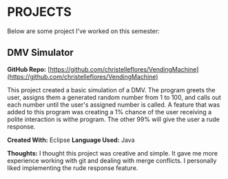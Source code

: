 # PROJECTS

Below are some project I've worked on this semester:

## DMV Simulator

**GitHub Repo:**
[https://github.com/christelleflores/VendingMachine](https://github.com/christelleflores/VendingMachine)

This project created a basic simulation of a DMV. The program greets the user, assigns them a generated random number from 1 to 100, and calls out each number until the user's assigned number is called. A feature that was added to this program was creating a 1% chance of the user receiving a polite interaction is withe program. The other 99% will give the user a rude response.

**Created With:** Eclipse
**Language Used:** Java

**Thoughts:**
I thought this project was creative and simple. It gave me more experience working with git and dealing with merge conflicts. I personally liked implementing the rude response feature.
